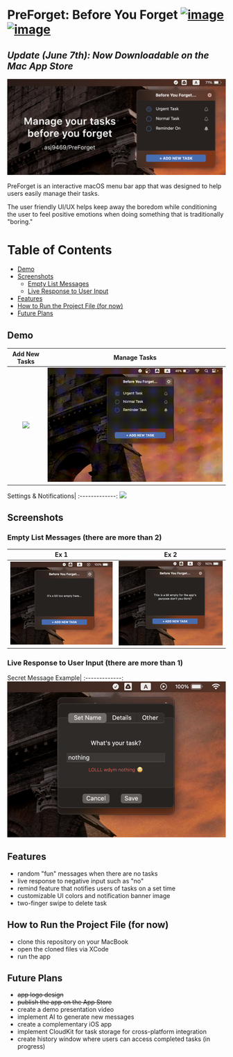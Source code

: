 # PreForget: Before You Forget [![image](	https://img.shields.io/badge/mac%20app%20store-000000?style=for-the-badge&logo=apple&logoColor=white)](https://apps.apple.com/us/app/preforget-menu-bar-to-do-app/id6449631717) [![image](	https://img.shields.io/badge/official%20website-ffffff?style=for-the-badge&logo=&logoColor=000)](https://preforget.vercel.app)


## *Update (June 7th): Now Downloadable on the Mac App Store*

<img src="readme_source/banner.png">

PreForget is an interactive macOS menu bar app that was designed to help users easily manage their tasks.

The user friendly UI/UX helps keep away the boredom while conditioning the user to feel positive emotions when doing something that is traditionally "boring."

# Table of Contents
- [Demo](#demo)
- [Screenshots](#screenshots)
  - [Empty List Messages](#empty-list-messages)
  - [Live Response to User Input](#live-response-to-user-input)
- [Features](#features)
- [How to Run the Project File (for now)](#how-to-run-the-project-file-for-now)
- [Future Plans](#future-plans)

## Demo

Add New Tasks | Manage Tasks
:--------:|:--------------------:
<img src="readme_source/adding tasks_cropped.gif" >|<img src="readme_source/edit_delete tasks_cropped.gif">

Settings & Notifications|
:-------------:
<img src="readme_source/notif_settings_cropped.gif">

## Screenshots
### Empty List Messages (there are more than 2)
Ex 1| Ex 2
:--------:|:----------------:
<img src="readme_source/empty list text 1.png" > | <img src="readme_source/empty list text 2.png" >

### Live Response to User Input (there are more than 1)
Secret Message Example|
:-------------:
<img src="readme_source/secret message ex.png" >

## Features
- random "fun" messages when there are no tasks
- live response to negative input such as "no"
- remind feature that notifies users of tasks on a set time
- customizable UI colors and notification banner image
- two-finger swipe to delete task

## How to Run the Project File (for now)
- clone this repository on your MacBook
- open the cloned files via XCode
- run the app

## Future Plans
- ~~app logo design~~
- ~~publish the app on the App Store~~
- create a demo presentation video
- implement AI to generate new messages
- create a complementary iOS app
- implement CloudKit for task storage for cross-platform integration
- create history window where users can access completed tasks (in progress)
